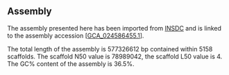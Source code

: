 **Assembly**
--------

The assembly presented here has been imported from [INSDC](http://www.insdc.org) and is linked to the assembly accession [[GCA\_024586455.1](http://www.ebi.ac.uk/ena/data/view/GCA_024586455.1)].

The total length of the assembly is 577326612 bp contained within 5158 scaffolds.
The scaffold N50 value is 78989042, the scaffold L50 value is 4.
The GC% content of the assembly is 36.5%.
